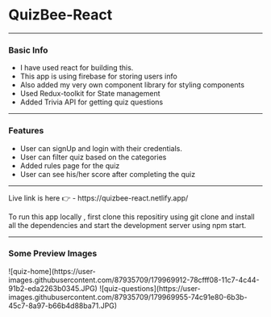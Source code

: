 <h1>QuizBee-React</h1>

*********************

<h3>Basic Info</h3>
<ul>
  <li>I have used react for building this.</li>
  <li>This app is using firebase for storing users info</li>
  <li>Also added my  very own component library for styling components</li>
  <li>Used Redux-toolkit for State management</li>
  <li>Added Trivia API for getting quiz questions</li>
</ul>

*******************

<h3>Features</h3>
<ul>
  <li>User can signUp and login with their credentials.</li>
  <li>User can filter quiz based on the categories </li>
  <li>Added rules page for the quiz</li>
  <li>User can see his/her score after completing the quiz</li>
</ul>

******************
<p>Live link is here 👉 - https://quizbee-react.netlify.app/</p>

<p> To run this app locally , first clone this repositiry using git clone and install all the dependencies and start the development server using npm start.</p>

******************
<h3>Some Preview Images</h3>
![quiz-home](https://user-images.githubusercontent.com/87935709/179969912-78cfff08-11c7-4c44-91b2-eda2263b0345.JPG)
![quiz-questions](https://user-images.githubusercontent.com/87935709/179969955-74c91e80-6b3b-45c7-8a97-b66b4d88ba71.JPG)
